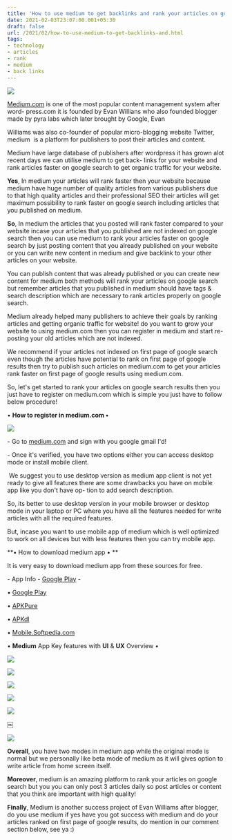 ```yaml
---
title: 'How to use medium to get backlinks and rank your articles on google search! '
date: 2021-02-03T23:07:00.001+05:30
draft: false
url: /2021/02/how-to-use-medium-to-get-backlinks-and.html
tags: 
- technology
- articles
- rank
- medium
- back links
---
```


[![](https://telegra.ph/file/c057a1d6d29eb3e56ce0a.jpg)](https://telegra.ph/file/c057a1d6d29eb3e56ce0a.jpg)

  

  

  

[Medium.com](https://www.medium.com) is one of the most popular content management system after word- press.com it is founded by Evan Willians who also founded blogger made by pyra labs which later brought by Google, Evan

Williams was also co-founder of popular micro-blogging website Twitter, medium  is a platform for publishers to post their articles and content. 

  

Medium have large database of publishers after wordpress it has grown alot recent days we can utilise medium to get back- links for your website and rank articles faster on google search to get organic traffic for your website. 

  

**Yes**, In medium your articles will rank faster then your website because medium have huge number of quality articles from various publishers due to that high quality articles and their professional SEO their articles will get maximum possibility to rank faster on google search including articles that you published on medium.

  

**So**, In medium the articles that you posted will rank faster compared to your website incase your articles that you published are not indexed on google search then you can use medium to rank your articles faster on google search by just posting content that you already published on your website or you can write new content in medium and give backlink to your other articles on your website. 

  

You can publish content that was already published or you can create new content for medium both methods will rank your articles on google search but remember articles that you published in medium should have tags & search description which are necessary to rank articles properly on google search. 

  

Medium already helped many publishers to achieve their goals by ranking articles and getting organic traffic for website! do you want to grow your website to using medium.com then you can register in medium and start re-posting your old articles which are not indexed. 

  

We recommend if your articles not indexed on first page of google search even though the articles have potential to rank on first page of google results then try to publish such articles on medium.com to get your articles rank faster on first page of google results using medium.com.

  

So, let's get started to rank your articles on google search results then you just have to register on medium.com which is simple you just have to follow below procedure! 

  

• **How to register in medium.com •** 

  

 [![](https://lh3.googleusercontent.com/-_qJyRV1ZV-8/YBrfUec9G_I/AAAAAAAADNk/tMSouSTMfUAt-n4E0kS4_TafQByLDPX-ACLcBGAsYHQ/s1600/1612373830748234-1.png)](https://lh3.googleusercontent.com/-_qJyRV1ZV-8/YBrfUec9G_I/AAAAAAAADNk/tMSouSTMfUAt-n4E0kS4_TafQByLDPX-ACLcBGAsYHQ/s1600/1612373830748234-1.png) 

  
\- Go to [medium.com](http://medium.com) and sign with you google gmail I'd! 

  

\- Once it's verified, you have two options either you can access desktop mode or install mobile client. 

  

 We suggest you to use desktop version as medium app client is not yet ready to give all features there are some drawbacks you have on mobile app like you don't have op- tion to add search description. 

  

So, its better to use desktop version in your mobile browser or desktop mode in your laptop or PC where you have all the features needed for write articles with all the required features. 

  

But, incase you want to use mobile app of medium which is well optimized to work on all devices but with less features then you can try mobile app. 

  

**• How to download medium app • **

  

It is very easy to download medium app from these sources for free. 

  

\- App Info - [Google Play](https://play.google.com/store/apps/details?id=com.medium.reader) -

  

• [Google Play](https://play.google.com/store/apps/details?id=com.medium.reader)

• [APKPure](https://apkpure.com/medium/com.medium.reader)  

• [APKdl](https://apkdl.in/app/details?id=com.medium.reader)

• [Mobile.Softpedia.com](https://mobile.softpedia.com/apk/medium/)

  

• **Medium** App Key features with **UI** & **UX** Overview • 

  

 [![](https://lh3.googleusercontent.com/-eMK6KhcCPdE/YBrfRgiXRnI/AAAAAAAADNg/-4hrUpEyJhE8mbIi2Nh91GIFtIldAjnEACLcBGAsYHQ/s1600/1612373825337373-2.png)](https://lh3.googleusercontent.com/-eMK6KhcCPdE/YBrfRgiXRnI/AAAAAAAADNg/-4hrUpEyJhE8mbIi2Nh91GIFtIldAjnEACLcBGAsYHQ/s1600/1612373825337373-2.png) 

  

  

  

 [![](https://lh3.googleusercontent.com/-RbtHkLyrko0/YBrfQalQjlI/AAAAAAAADNc/JhR6Fs24Zj0duAZ5v8hrmzHPGmXq3kDBwCLcBGAsYHQ/s1600/1612373819515040-3.png)](https://lh3.googleusercontent.com/-RbtHkLyrko0/YBrfQalQjlI/AAAAAAAADNc/JhR6Fs24Zj0duAZ5v8hrmzHPGmXq3kDBwCLcBGAsYHQ/s1600/1612373819515040-3.png) 

  

  

  

 [![](https://lh3.googleusercontent.com/-R8lvkomWQQE/YBrfOzT9U0I/AAAAAAAADNY/-Xhk8LOa05IzoShZDC2VOV4hJwDQv3VrACLcBGAsYHQ/s1600/1612373814392655-4.png)](https://lh3.googleusercontent.com/-R8lvkomWQQE/YBrfOzT9U0I/AAAAAAAADNY/-Xhk8LOa05IzoShZDC2VOV4hJwDQv3VrACLcBGAsYHQ/s1600/1612373814392655-4.png) 

  

  

 [![](https://lh3.googleusercontent.com/-o-dPjajvoQk/YBrfNhIlALI/AAAAAAAADNU/VItlEAaRUKEANGHIpviaDiLQpPxUKAoUwCLcBGAsYHQ/s1600/1612373809970441-5.png)](https://lh3.googleusercontent.com/-o-dPjajvoQk/YBrfNhIlALI/AAAAAAAADNU/VItlEAaRUKEANGHIpviaDiLQpPxUKAoUwCLcBGAsYHQ/s1600/1612373809970441-5.png) 

  

  

 [![](https://lh3.googleusercontent.com/-wkvlgMV4KEU/YBrfMU_iDVI/AAAAAAAADNQ/Wq4-TNCXPLcMAOOOj7tF7_6FChFLnYnvwCLcBGAsYHQ/s1600/1612373806113573-6.png)](https://lh3.googleusercontent.com/-wkvlgMV4KEU/YBrfMU_iDVI/AAAAAAAADNQ/Wq4-TNCXPLcMAOOOj7tF7_6FChFLnYnvwCLcBGAsYHQ/s1600/1612373806113573-6.png) 

  

  

￼

 [![](https://lh3.googleusercontent.com/-_W6tsHtMBSY/YBrfLRySylI/AAAAAAAADNM/xIS0iyaHuL0zeQ-BXCaIall3KX-HEDGnQCLcBGAsYHQ/s1600/1612373800535325-7.png)](https://lh3.googleusercontent.com/-_W6tsHtMBSY/YBrfLRySylI/AAAAAAAADNM/xIS0iyaHuL0zeQ-BXCaIall3KX-HEDGnQCLcBGAsYHQ/s1600/1612373800535325-7.png) 

  

  

**Overall**, you have two modes in medium app while the original mode is normal but we personally like beta mode of medium as it will gives option to write article from home screen itself. 

  

**Moreover**, medium is an amazing platform to rank your articles on google search but you you can only post 3 articles daily so post articles or content that you think are important with high quality! 

  

**Finally**, Medium is another success project of Evan Williams after blogger, do you use medium if yes have you got success with medium and do your articles ranked on first page of google results, do mention in our comment section below, see ya :)